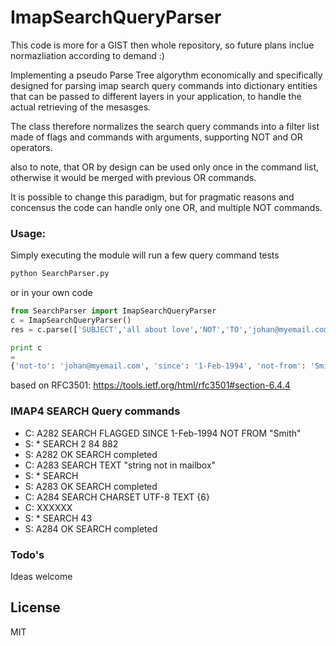 # ImapSearchQueryParser

This code is more for a GIST then whole repository,
so future plans inclue normazliation according to demand :)

Implementing a pseudo Parse Tree algorythm economically and specifically designed
for parsing imap search query commands into dictionary entities that can be 
passed to different layers in your application, to handle the actual retrieving
of the mesasges.

The class therefore normalizes the search query commands into a filter list
made of flags and commands with arguments, supporting NOT and OR operators.

also to note, that OR by design can be used only once
in the command list, otherwise it would be merged with previous OR commands.

It is possible to change this paradigm, but for pragmatic reasons and concensus
the code can handle only one OR, and multiple NOT commands.


### Usage:
Simply executing the module will run a few query command tests
```py
python SearchParser.py
````
or in your own code

```py
from SearchParser import ImapSearchQueryParser
c = ImapSearchQueryParser()
res = c.parse(['SUBJECT','all about love','NOT','TO','johan@myemail.com','SINCE','1-Feb-1994','NOT','FROM','Smith','UID','1:*','OR','NOT','TEXT','Go To Hello'])

print c
=
{'not-to': 'johan@myemail.com', 'since': '1-Feb-1994', 'not-from': 'Smith', 'or': {'not-text': 'Go To Hello', 'uid': '1:*'}, 'subject': 'all about love'}


```

based on RFC3501:
https://tools.ietf.org/html/rfc3501#section-6.4.4


### IMAP4 SEARCH Query commands
- C: A282 SEARCH FLAGGED SINCE 1-Feb-1994 NOT FROM "Smith"
- S: * SEARCH 2 84 882
- S: A282 OK SEARCH completed
- C: A283 SEARCH TEXT "string not in mailbox"
- S: * SEARCH
- S: A283 OK SEARCH completed
- C: A284 SEARCH CHARSET UTF-8 TEXT {6}
- C: XXXXXX
- S: * SEARCH 43
- S: A284 OK SEARCH completed




### Todo's

Ideas welcome

License
----

MIT


